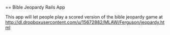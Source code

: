 == Bible Jeopardy Rails App

This app will let people play a scored version of the bible jeopardy game at 
http://dl.dropboxusercontent.com/u/15672882/MLAW/Ferguson/jeopardy.html
